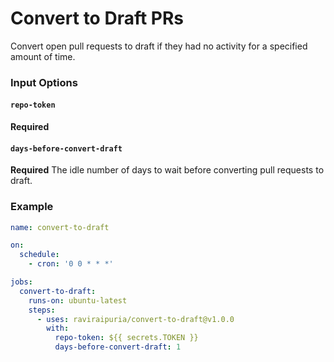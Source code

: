 # Convert to Draft PRs
Convert open pull requests to draft if they had no activity for a specified amount of time.

### Input Options

#### `repo-token`
**Required** 

#### `days-before-convert-draft`
**Required** The idle number of days to wait before converting pull requests to draft.

### Example
```yaml
name: convert-to-draft

on:
  schedule:
    - cron: '0 0 * * *'

jobs:
  convert-to-draft:
    runs-on: ubuntu-latest
    steps:
      - uses: raviraipuria/convert-to-draft@v1.0.0
        with:
          repo-token: ${{ secrets.TOKEN }}
          days-before-convert-draft: 1
```

